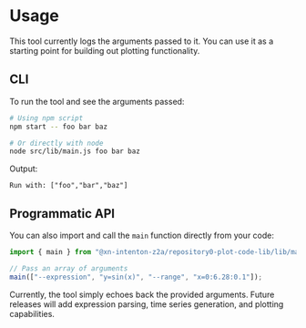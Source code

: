 # Usage

This tool currently logs the arguments passed to it. You can use it as a starting point for building out plotting functionality.

## CLI

To run the tool and see the arguments passed:

```bash
# Using npm script
npm start -- foo bar baz

# Or directly with node
node src/lib/main.js foo bar baz
```

Output:

```
Run with: ["foo","bar","baz"]
```

## Programmatic API

You can also import and call the `main` function directly from your code:

```js
import { main } from "@xn-intenton-z2a/repository0-plot-code-lib/lib/main.js";

// Pass an array of arguments
main(["--expression", "y=sin(x)", "--range", "x=0:6.28:0.1"]);
```

Currently, the tool simply echoes back the provided arguments. Future releases will add expression parsing, time series generation, and plotting capabilities.
